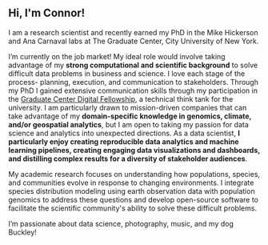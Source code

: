 ## Hi, I'm Connor!

I am a research scientist and recently earned my PhD in the Mike Hickerson and Ana Carnaval labs at The Graduate Center, City University of New York.

I’m currently on the job market! My ideal role would involve taking advantage of my **strong computational and scientific background** to solve difficult data problems in business and science. I love each stage of the process- planning, execution, and communication to stakeholders. Through my PhD I gained extensive communication skills through my participation in the [Graduate Center Digital Fellowship](https://digitalfellows.commons.gc.cuny.edu/), a technical think tank for the university. I am particularly drawn to mission-driven companies that can take advantage of my **domain-specific knowledge in genomics, climate, and/or geospatial analytics**, but I am open to taking my passion for data science and analytics into unexpected directions. As a data scientist, **I particularly enjoy creating reproducible data analytics and machine learning pipelines, creating engaging data visualizations and dashboards, and distilling complex results for a diversity of stakeholder audiences**.

My academic research focuses on understanding how populations, species, and communities evolve in response to changing environments. I integrate species distribution modeling using earth observation data with population genomics to address these questions and develop open-source software to facilitate the scientific community's ability to solve these difficult problems.

I’m passionate about data science, photography, music, and my dog Buckley!

<!--
**connor-french/connor-french** is a ✨ _special_ ✨ repository because its `README.md` (this file) appears on your GitHub profile.

Here are some ideas to get you started:

- 🔭 I’m currently working on ...
- 🌱 I’m currently learning ...
- 👯 I’m looking to collaborate on ...
- 🤔 I’m looking for help with ...
- 💬 Ask me about ...
- 📫 How to reach me: ...
- 😄 Pronouns: ...
- ⚡ Fun fact: ...
-->
